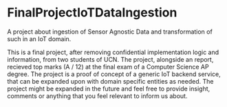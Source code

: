 # FinalProjectIoTDataIngestion
A project about ingestion of Sensor Agnostic Data and transformation of such in an IoT domain.

This is a final project, after removing confidential implementation logic and information, from two students of UCN. 
The project, alongside an report, recieved top marks (A / 12) at the final exam of a Computer Science AP degree.
The project is a proof of concept of a generic IoT backend service, that can be expanded upon with domain specific entities as needed.
The project might be expanded in the future and feel free to provide insight, comments or anything that you feel relevant to inform us about.
